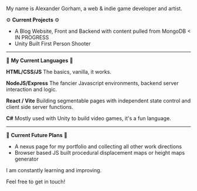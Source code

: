 My name is Alexander Gorham, a web & indie game developer and artist.

⚙️ **Current Projects** ⚙️
- A Blog Website, Front and Backend with content pulled from MongoDB < IN PROGRESS
- Unity Built First Person Shooter

__________________________________________________________________________________

🔧 **My Current Languages** 🔧

**HTML/CSS/JS**
The basics, vanilla, it works.

**NodeJS/Express**
The fancier Javascript environments, backend server interaction and logic.

**React / Vite**
Building segmentable pages with independent state control and client side server functions.

**C#**
Mostly used with Unity to build video games, it's a fun language.

__________________________________________________________________________________

🧠 **Current Future Plans** 🧠

- A nexus page for my portfolio and collecting all other work directions
- Browser based JS built procedural displacement maps or height maps generator



I am constantly learning and improving.

Feel free to get in touch!
